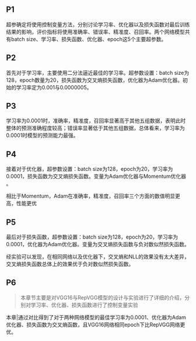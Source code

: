## P1

超参确定将使用控制变量方法，分别讨论学习率、优化器以及损失函数对最后训练结果的影响，评价指标将使用准确率、错误率、精准度、召回率。两个网络模型共有batch size、学习率、损失函数、优化器、epoch这5个主要超参数。

## P2

首先对于学习率，主要使用二分法逼近最佳的学习率。超参数设置：batch size为128，epoch数量为20，损失函数为交叉熵损失函数，优化器为Adam优化器。初始的学习率定为0.001与0.0000005。

## P3

学习率为0.0001时，准确率，精准度，召回率显著高于其他五组数据，表明此时整体的预测准确程度较高；错误率显著低于其他五组数据，总体看来，学习率为0.0001时模型的预测能力最强。

## P4

接着对于优化器，超参数设置：batch size为128，epoch为20，学习率为0.0001，损失函数为交叉熵损失函数。变量为Adam优化器与Momentum优化器 。

相比于Momentum，Adam在准确率，精准度，召回率三个方面的数值明显更高，性能更优

## P5

最后对于损失函数，超参数设置：batch size为128，epoch为20，学习率为0.0001，优化器为Adam优化器。变量为交叉熵损失函数与负对数似然损失函数。

经实验可以发现，在相同网络以及优化器下，交叉熵和NLL的效果没有太大差异，交叉熵损失函数总体上的效果优于负对数似然损失函数。

## P6

> 本章节主要是对VGG16与RepVGG模型的设计与实验进行了详细的介绍，分别对学习率、优化器、损失函数进行了控制变量实验

本章|通过对比得到了对于两种网络模型的最佳学习率为0.0001、优化器为Adam优化器、损失函数为交叉熵函数，且VGG16网络相同epoch下比RepVGG网络更优。

